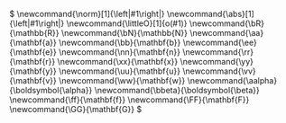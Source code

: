 $
\newcommand{\norm}[1]{\left\|#1\right\|}
\newcommand{\abs}[1]{\left|#1\right|}
\newcommand{\littleO}[1]{o(#1)}
\newcommand{\bR}{\mathbb{R}}
\newcommand{\bN}{\mathbb{N}}
\newcommand{\aa}{\mathbf{a}}
\newcommand{\bb}{\mathbf{b}}
\newcommand{\ee}{\mathbf{e}}
\newcommand{\nn}{\mathbf{n}}
\newcommand{\rr}{\mathbf{r}}
\newcommand{\xx}{\mathbf{x}}
\newcommand{\yy}{\mathbf{y}}
\newcommand{\uu}{\mathbf{u}}
\newcommand{\vv}{\mathbf{v}}
\newcommand{\ww}{\mathbf{w}}
\newcommand{\aalpha}{\boldsymbol{\alpha}}
\newcommand{\bbeta}{\boldsymbol{\beta}}
\newcommand{\ff}{\mathbf{f}}
\newcommand{\FF}{\mathbf{F}}
\newcommand{\GG}{\mathbf{G}}
$
